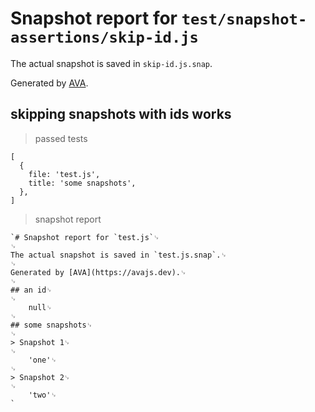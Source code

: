 # Snapshot report for `test/snapshot-assertions/skip-id.js`

The actual snapshot is saved in `skip-id.js.snap`.

Generated by [AVA](https://avajs.dev).

## skipping snapshots with ids works

> passed tests

    [
      {
        file: 'test.js',
        title: 'some snapshots',
      },
    ]

> snapshot report

    `# Snapshot report for `test.js`␊
    ␊
    The actual snapshot is saved in `test.js.snap`.␊
    ␊
    Generated by [AVA](https://avajs.dev).␊
    ␊
    ## an id␊
    ␊
        null␊
    ␊
    ## some snapshots␊
    ␊
    > Snapshot 1␊
    ␊
        'one'␊
    ␊
    > Snapshot 2␊
    ␊
        'two'␊
    `
